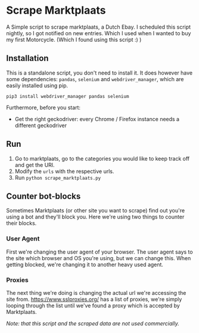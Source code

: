 # Scrape Marktplaats
A Simple script to scrape marktplaats, a Dutch Ebay. I scheduled this script nightly, so I got notified on new entries. Which I used when I wanted to buy my first Motorcycle. (Which I found using this script :) )

## Installation
This is a standalone script, you don't need to install it. It does however have some dependencies: `pandas`, `selenium` and `webdriver_manager`, which are easily installed using pip.

`pip3 install webdriver_manager pandas selenium`

Furthermore, before you start:
* Get the right geckodriver: every Chrome / Firefox instance needs a different geckodriver

## Run
1. Go to marktplaats, go to the categories you would like to keep track off and get the URl.
2. Modify the `urls` with the respective urls.
3. Run `python scrape_marktplaats.py`

## Counter bot-blocks
Sometimes Marktplaats (or other site you want to scrape) find out you're using a bot and they'll block you. Here we're using two things to counter their blocks.  

### User Agent
First we're changing the user agent of your browser.
The user agent says to the site which browser and OS you're using, but we can change this. 
When getting blocked, we're changing it to another heavy used agent.  

### Proxies
The next thing we're doing is changing the actual url we're accessing the site from. https://www.sslproxies.org/ has a list of proxies, we're simply looping through the list until we've found a proxy which is accepted by Marktplaats.

*Note: that this script and the scraped data are not used commercially.*

